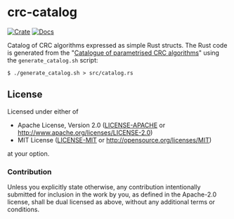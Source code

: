 # crc-catalog

[![Crate](https://img.shields.io/crates/v/crc-catalog.svg)](https://crates.io/crates/crc-catalog)
[![Docs](https://docs.rs/crc-catalog/badge.svg)](https://docs.rs/crc-catalog)

Catalog of CRC algorithms expressed as simple Rust structs. The Rust code is generated from the "[Catalogue of parametrised CRC algorithms](http://reveng.sourceforge.net/crc-catalogue)" using the `generate_catalog.sh` script:

```
$ ./generate_catalog.sh > src/catalog.rs
```

## License

Licensed under either of

 * Apache License, Version 2.0 ([LICENSE-APACHE](LICENSE-APACHE) or http://www.apache.org/licenses/LICENSE-2.0)
 * MIT License ([LICENSE-MIT](LICENSE-MIT) or http://opensource.org/licenses/MIT)

at your option.

### Contribution

Unless you explicitly state otherwise, any contribution intentionally submitted
for inclusion in the work by you, as defined in the Apache-2.0 license, shall be dual licensed as above, without any
additional terms or conditions.
